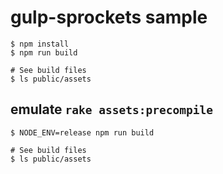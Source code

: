 # gulp-sprockets sample

```
$ npm install
$ npm run build

# See build files
$ ls public/assets
```

## emulate `rake assets:precompile`

```
$ NODE_ENV=release npm run build

# See build files
$ ls public/assets
```
